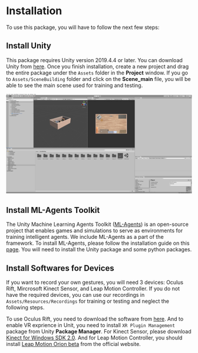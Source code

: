 # Installation

To use this package, you will have to follow the next few steps:

## Install Unity

This package requires Unity version 2019.4.4 or later. You can download Unity from [here](https://unity3d.com/get-unity/download). Once you finish installation, create a new project and drag the entire package under the `Assets` folder in the **Project** window. If you go to `Assets/SceneBuilding` folder and click on the **Scene_main** file, you will be able to see the main scene used for training and testing.

![Main Scene](Images/main_scene.png)

## Install ML-Agents Toolkit

The Unity Machine Learning Agents Toolkit ([ML-Agents](https://github.com/Unity-Technologies/ml-agents)) is an open-source project that enables games and simulations to serve as environments for training intelligent agents. We include ML-Agents as a part of the framework. To install ML-Agents, please follow the installation guide on this [page](https://github.com/Unity-Technologies/ml-agents/blob/release_6_docs/docs/Installation.md). You will need to install the Unity package and some python packages.

## Install Softwares for Devices

If you want to record your own gestures, you will need 3 devices: Oculus Rift, Mircrosoft Kinect Sensor, and Leap Motion Controller. If you do not have the required devices, you can use our recordings in `Assets/Resources/Recordings` for training or testing and neglect the following steps.

To use Oculus Rift, you need to download the software from [here](https://www.oculus.com/setup/). And to enable VR exprience in Unit, you need to install `XR Plugin Management` package from Unity **Package Manager**. For Kinect Sensor, please download [Kinect for Windows SDK 2.0](https://www.microsoft.com/en-us/download/details.aspx?id=44561). And for Leap Motion Controller, you should install [Leap Motion Orion beta](https://developer.leapmotion.com/vr-setup) from the official website.

